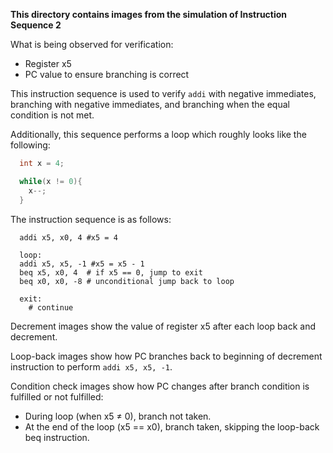 **This directory contains images from the simulation of Instruction Sequence 2**

What is being observed for verification:
 - Register x5
 - PC value to ensure branching is correct

This instruction sequence is used to verify `addi` with negative immediates, branching with negative immediates, and branching when the equal condition is not met.

Additionally, this sequence performs a loop which roughly looks like the following:

``` C
  int x = 4;

  while(x != 0){
    x--;
  }
```

The instruction sequence is as follows:
``` assembly
  addi x5, x0, 4 #x5 = 4

  loop:
  addi x5, x5, -1 #x5 = x5 - 1
  beq x5, x0, 4  # if x5 == 0, jump to exit
  beq x0, x0, -8 # unconditional jump back to loop

  exit:
    # continue
```

Decrement images show the value of register x5 after each loop back and decrement.

Loop-back images show how PC branches back to beginning of decrement instruction to perform `addi x5, x5, -1`.

Condition check images show how PC changes after branch condition is fulfilled or not fulfilled:
  - During loop (when x5 ≠ 0), branch not taken.
  - At the end of the loop (x5 == x0), branch taken, skipping the loop-back beq instruction.
